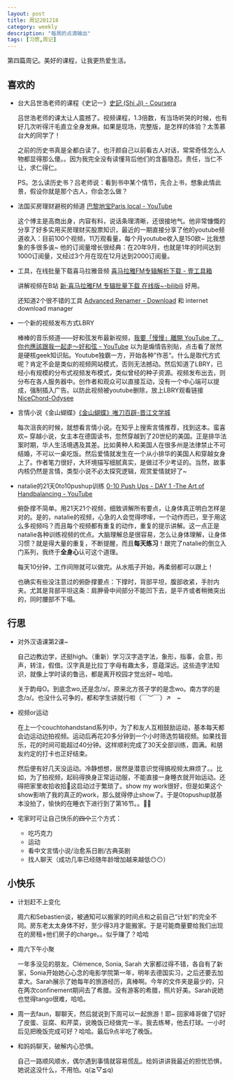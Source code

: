 ```yaml
---
layout: post
title: 周记201218
category: weekly
description: "每周的点滴输出"
tags: [习惯,周记]
---
```


第四篇周记。美好的课程，让我更热爱生活。


## 喜欢的

- 台大吕世浩老师的课程《史记一》[史記 (Shi Ji) - Coursera](https://www.coursera.org/learn/shiji)

  吕世浩老师的课太让人震撼了。视频课程，1.3倍数，有当场听哭的时候，也有好几次听得汗毛直立全身发麻。如果是现场，完整版，是怎样的体验？太羡慕台大的同学了！

  之前的历史书真是全都白读了。也汗颜自己以前看古人对话，常常奇怪怎么人物都显得那么傻。。因为我完全没有读懂背后他们的含蓄隐忍。责任，当仁不让，求仁得仁。

  PS。怎么读历史书？吕老师说：看到书中某个情节，先合上书，想象此情此景，假设你就是那个古人，你会怎么做？

- 法国买房理财避税的频道 [巴黎地宝Paris local - YouTube](https://www.youtube.com/channel/UCX-hhk8BSRudCId1sYk1l-A)

  这个博主是高商出身，内容有料，说话条理清晰，还很接地气。他非常慷慨的分享了好多实用买房理财买股票知识，最近的一期直接分享了他的youtube频道收入：目前100个视频，11万观看量，每个月youtube收入是150欧~ 比我想象的多很多诶~ 他的订阅量增长很经典：在20年9月，也就是1年的时间达到1000订阅量，又经过3个月在现在12月达到2000订阅量。

- 工具，在线批量下载喜马拉雅音频 [喜马拉雅FM专辑解析下载 - 壹工具箱](http://test2.onetool.vip/tool/parse/ximalaya.php)

  讲解视频在B站 [新·喜马拉雅FM 专辑批量下载 在线版~-bilibili](https://www.bilibili.com/video/BV19A411Y7CJ)  好用。

  还知道2个很不错的工具  [Advanced Renamer - Download](https://www.advancedrenamer.com/download) 和 internet download manager

- 一个新的视频发布方式LBRY 

  棒棒的音乐频道——好和弦发布最新视频，[我要「慢慢」離開 YouTube 了，你也應該跟我一起走～好和弦 - YouTube](https://www.youtube.com/watch?v=62zoHP6p1Lc) 以为是煽情告别贴，点击看了居然是硬核geek知识贴。Youtube独霸一方，开始各种”作恶“。什么是取代方式呢？肯定不会是类似的视频网站模式，否则无法撼动。然后知道了LBRY，已经小有规模的分布式视频发布模式，类似曾经的种子资源。视频发布出去，则分布在各人服务器中。创作者和观众可以直接互动，没有一个中心端可以提成，强制插入广告。以防此视频被youtube删除，放上LBRY观看链接 [NiceChord-Odysee](https://odysee.com/@NiceChord:5/youtube-8:0)

- 言情小说《金山蝴蝶》[《金山蝴蝶》唯刀百辟-晋江文学城](http://www.jjwxc.net/onebook.php?novelid=3591504)

  每次沮丧的时候，就想看言情小说。在知乎上搜索言情推荐，找到这本。蛮喜欢~ 穿越小说，女主本在德国读书，忽然穿越到了20世纪的美国。正是排华法案时期，华人生活境遇及其差。比如黄种人和美国人在很多州是法律禁止不可结婚，不可以一桌吃饭。然后爱情就发生在一个从小排华的美国人和穿越女身上了。作者笔力很好，大环境描写细腻真实，是做过不少考证的。当然，故事内核仍然是言情，类型小说不必太探究逻辑，观赏爱情就好了~

- natalie的21天0to10pushup训练 [0-10 Push Ups - DAY 1 -The Art of Handbalancing - YouTube](https://www.youtube.com/watch?v=3z-2nyVCg98&t=1s)

  俯卧撑不简单。用21天21个视频，细致讲解所有要点，让身体真正明白怎样是对的。是的，natalie的视频，心急的人会觉得啰嗦，一个动作而已，至于用这么多视频吗？而且每个视频都有重复的动作，重复的提示讲解。这一点正是natalie各种训练视频的优点。大脑理解总是很容易，怎么让身体理解，让身体习惯？就是得大量的重复，不断提醒，而且**每天练习**！跟完了natalie的倒立入门系列，我终于**全身心**认可这个道理。

  每天10分钟，工作间隙就可以做完。从水瓶子开始，再柔弱都可以跟上！

  也确实有些没注意过的俯卧撑要点：下撑时，背部平坦，腹部收紧，手肘内夹。尤其是背部平坦这条：肩胛骨中间部分不能凹下去，是平齐或者稍微突出的，同时腰部不下塌。

## 行思

- 对外汉语课第2课~

  自己边教边学，还挺high。（重新）学习汉字造字法，象形，指事，会意，形声，转注，假借。汉字真是比拉丁字母有趣太多，意蕴深远。这些造字法知识，就像上学时读的鲁迅，都是离开校园才觉出好~ 哈哈。

  关于韵母O。到底念wo,还是念/ɔ/。原来北方孩子学的是念wo。南方学的是念/ɔ/。也没什么可争的，都和学生讲就行啦（￣︶￣）↗　~ 

- 视频or运动

  在上一个couchtohandstand系列中，为了和友人互相鼓励运动，基本每天都会边运动边拍视频。运动后再花20多分钟到一个小时筛选剪辑视频。如果找音乐，花的时间可能超过40分钟。这样顺利完成了30天全部训练，圆满。和朋友约定的打卡也正好结束。

  然后便有好几天没运动。冷静想想，居然是潜意识觉得搞视频太麻烦了。。比如，为了拍视频，起码得换身正常运动服，不能直接一身睡衣就开始运动。还得把家里收拾收拾🤣这启动过于繁琐了。show my work很好，但是如果这个show影响了我的真正的work，那么就得停止show了。于是0topushup就基本没拍了，愉快的在睡衣下进行到了第16节。。🤣🤣

- 宅家时可让自己快乐的~~四个~~三个方式：

  - 吃巧克力
  - 运动
  - 看中文言情小说/治愈系日剧/古典英剧 
  - 找人聊天（成功几率已经随年龄增加越来越低😶😶）

## 小快乐

- 计划赶不上变化

  周六和Sebastien谈，被通知可以搬家的时间点和之前自己“计划”的完全不同。房东老太太身体不好，至少得3月才能搬家。于是可能商量要给我们出现在的房租+他们房子的charge。。似乎赚了？哈哈

- 周六下午小聚

  一年多没见的朋友。Clémence, Sonia, Sarah 大家都过得不错，各自有了新家，Sonia开始她心心念的电影学院第一年，明年去德国实习，之后还要去加拿大。Sarah展示了她每年的旅游经历，真棒啊。今年的文件夹是最少的，只在两次confinement期间去了希腊。没有游客的希腊，照片好美。Sarah说她也觉得tango很难，哈哈。

- 周一去faun，聊聊天，然后就说到下周可以一起旅游！耶~ 回家峰哥做了切好了皮蛋、豆腐、和芹菜，说晚饭已经做完一半。我去练琴，他去打球。一小时后见把晚饭完成可好？哈哈。最后9点半吃了晚饭。

- 和妈妈聊天，破解内心恐惧。

  自己一路顺风顺水，偶尔遇到事情就容易慌乱。给妈讲讲我最近的担忧恐惧，她说这没什么，不用怕。q(≧▽≦q)




